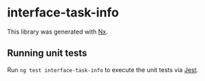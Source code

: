 # interface-task-info

This library was generated with [Nx](https://nx.dev).

## Running unit tests

Run `ng test interface-task-info` to execute the unit tests via [Jest](https://jestjs.io).
